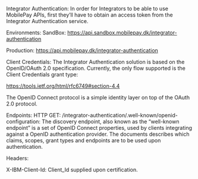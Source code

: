 Integrator Authentication:
In order for Integrators to be able to use MobilePay APIs, first they’ll have to obtain an access token from the Integrator Authentication service.

Environments:
SandBox: https://api.sandbox.mobilepay.dk/integrator-authentication

Production: https://api.mobilepay.dk/integrator-authentication

Client Credentials:
The Integrator Authentication solution is based on the OpenID/OAuth 2.0 specification. Currently, the only flow supported is the Client Credentials grant type:

https://tools.ietf.org/html/rfc6749#section-4.4

The OpenID Connect protocol is a simple identity layer on top of the OAuth 2.0 protocol.

Endpoints:
HTTP GET: /integrator-authentication/.well-known/openid-configuration:
The discovery endpoint, also known as the “well-known endpoint” is a set of OpenID Connect properties, used by clients integrating against a OpenID authentication provider. The documents describes which claims, scopes, grant types and endpoints are to be used upon authentication.

Headers:

X-IBM-Client-Id: Client_Id supplied upon certification.
